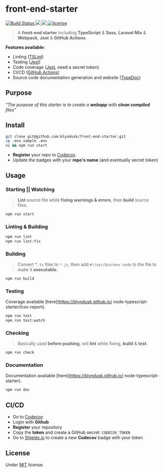 # front-end-starter

<p>
    <a href="https://github.com/blyndusk/front-end-starter/actions">
        <img alt="Build Status" src="https://github.com/blyndusk/front-end-starter/workflows/Main%20Workflow/badge.svg" />
    </a>
    <a href="https://codecov.io/gh/blyndusk/front-end-starter">
        <img src="https://img.shields.io/codecov/c/github/blyndusk/front-end-starter"/>
    </a>
     <a href="https://github.com/blyndusk/front-end-starter/blob/master/package.json">
        <img src="https://img.shields.io/david/blyndusk/front-end-starter"/>
    </a>
    <a href="https://github.com/blyndusk/front-end-starter/blob/master/LICENSE">
        <img src="https://img.shields.io/github/license/blyndusk/front-end-starter" alt="license"/>
    </a>
</p>

> A **front-end starter** including **TypeScript** & **Sass**, **Laravel Mix** & **Webpack**, **Jest** & **GitHub Actions**.

**Features available:**

- Linting ([TSLint](https://palantir.github.io/tslint/))
- Testing ([Jest](https://jestjs.io/))
- Code coverage ([Jest](https://medium.com/better-programming/code-coverage-reports-and-custom-configuration-with-istanbul-jest-and-react-34e44c968b7c), need a secret token)
- CI/CD ([GitHub Actions](https://github.com/features/actions))
- Source code documentation generation and website ([TypeDoc](https://typedoc.org/))

## Purpose

*"The purpose of this starter is to create a **webapp** with **clean compiled** files"*

## Install

```bash
git clone git@github.com:blyndusk/front-end-starter.git
cp .env.sample .env
ni && npm run start
```

- **Register** your repo to [Codecov](https://codecov.io).
- Update the badges with your **repo's name** (and eventually secret token)

## Usage

### Starting || Watching

> **Lint** source file while **fixing warnings & errors**, then **build** source files.

```bash
npm run start
```

### Linting & Building

```bash
npm run lint
npm run lint:fix
```

### Building

> Convert *`.ts` files to `*.js`, then add `#!/usr/bin/env node` to the file to make it **executable**.

```bash
npm run build
```

### Testing

Coverage available [here](https://blyndusk.github.io/
node-typescript-starter/lcov-report).

```bash
npm run test
npm run test:watch
```

### Checking

> Basically used **before pushing**, will **lint** while fixing, **build** & **test**.

```bash
npm run check
```

### Documentation

Documentation available [here](https://blyndusk.github.io/
node-typescript-starter).

```bash
npm run doc
```

## CI/CD

- Go to [Codecov](https://codecov.io)
- Login with **Github**
- **Register** your repository
- Copy the **token** and create a GitHub secret: `CODECOV_TOKEN`
- Go to [Shields.io](https://shields.io/category/coverage) to create a new **Codecov** badge with your token

## License

Under [MIT](https://github.com/blyndusk/node-typescript-starter/blob/master/LICENSE) license.
